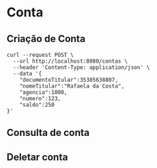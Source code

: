 # Conta

## Criação de Conta 

```shell
curl --request POST \
  --url http://localhost:8080/contas \
  --header 'Content-Type: application/json' \
  --data '{
	"documentoTitular":35385638807,
	"nomeTitular":"Rafaela da Costa",
	"agencia":1000,
	"numero":123,
	"saldo":250
}'
```

## Consulta de conta

## Deletar conta



